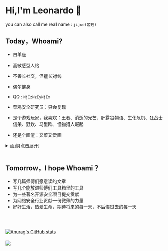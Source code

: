 # Hi,I'm Leonardo 👋

you can also call me real name : ``jijue(姬珏)``

## Today，Whoami?


* 白羊座

* 高敏感型人格

* 不善长社交，但擅长对线

* 偶尔健身

* QQ : ``NjIzNzEyNjEx``

* 菜鸡安全研究员：只会复现

* 是个游戏玩家，我喜欢：王者、消逝的光芒、肝露谷物语、生化危机、狂战士信条、野炊、马里欧、怪物猎人崛起  

* 还是个画渣：又菜又爱画

<details>
<summary>画廊[点击展开]</summary>

![show](IMG/IMG_0014.PNG)
![show](IMG/IMG_0056.JPG)

</details>

<br/>

## Tomorrow，I hope Whoami？
* 写几篇师傅们愿意读的文章
* 写几个能放进师傅们工具箱里的工具
* 为一些著名开源安全项目提交贡献
* 为网络安全行业贡献一份微薄的力量
* 好好生活，热爱生命，期待将来的每一天，不后悔过去的每一天

<br/>
<br/>

[![Anurag's GitHub stats](https://github-readme-stats.vercel.app/api?username=bigblackhat&theme=)](https://github.com/bigblackhat/github-readme-stats)

<img align='Middle' src="https://metrics.lecoq.io/bigblackhat?template=classic&base.header=0&base.activity=0&base.community=0&base.repositories=0&base.metadata=0&isocalendar=1&isocalendar.duration=full-year&config.timezone=Asia%2FShanghai" width="500">


<!-- 
<img align="right" alt="GIF" src="IMG/pusheencode.gif" />

[![Top Langs](https://github-readme-stats.vercel.app/api/top-langs/?username=bigblackhat&layout=compact&hide=html)](https://github.com/bigblackhat/github-readme-stats)
 -->

<!--
**bigblackhat/bigblackhat** is a ✨ _special_ ✨ repository because its `README.md` (this file) appears on your GitHub profile.

Here are some ideas to get you started:

- 🔭 I’m currently working on ...
- 🌱 I’m currently learning ...
- 👯 I’m looking to collaborate on ...
- 🤔 I’m looking for help with ...
- 💬 Ask me about ...
- 📫 How to reach me: ...
- 😄 Pronouns: ...
- ⚡ Fun fact: ...
-->
